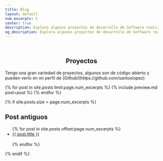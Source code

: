 ```yaml
---
title: Blog
layout: default
num_excerpts: 5
center: true
description: Explora algunos proyectos de desarrollo de Software realizados por Santos López. Descubre las tecnologías utilizadas, la complejidad y los resultados obtenidos.
og_description: Explora algunos proyectos de desarrollo de Software realizados por Santos López. Descubre las tecnologías utilizadas, la complejidad y los resultados obtenidos.
---
```

<style>
    .post-title a {
        text-decoration: none;
    }
</style>
<br>
<h2 style="text-align:center" title="Proyectos">Proyectos</h2>
Tengo una gran variedad de proyectos, algunos son de código abierto y pueden verlo en mi perfil de [Github](https://github.com/santoslopez)

{% for post in site.posts limit:page.num_excerpts %}
{% include preview.md post=post %}
{% endfor %}

{% if site.posts.size > page.num_excerpts %}

## Post antiguos
<ul>
    {% for post in site.posts offset:page.num_excerpts %}
        <li><a class="post-title" href="{{ post.url }}" title="{{ post.title }}">{{ post.title }}</a></li><br>
    {% endfor %}
</ul>
{% endif %}
